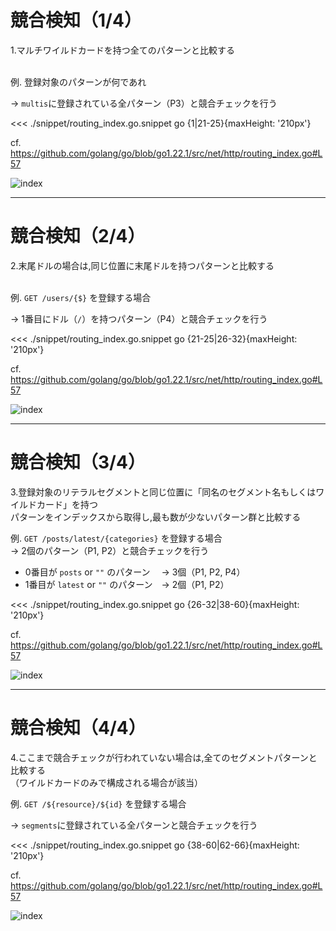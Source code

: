 # 競合検知（1/4）

<div flex="~ col" box-border app-content-container>

1.マルチワイルドカードを持つ全てのパターンと比較する<br /><br />

<div grid="~ cols-2 gap-4" h-full overflow-hidden>
<div text-sm h-full overflow-hidden class="paragraph-m-0">

<div h-24>

例. 登録対象のパターンが何であれ

-> `multis`に登録されている<span text-color-red font-bold>全パターン（P3）</span>と競合チェックを行う

</div>

<<< ./snippet/routing_index.go.snippet go {1|21-25}{maxHeight: '210px'}

<div text-2xs>

cf. https://github.com/golang/go/blob/go1.22.1/src/net/http/routing_index.go#L57

</div>
</div>

<div h-full overflow-hidden>
<img alt="index" src="https://lh3.googleusercontent.com/d/1L3oTlzCvLG2egZIye_iPbtSAzR5erplW" mx-auto object-contain h-full w-full />
</div>

</div>
</div>

---

# 競合検知（2/4）

<div flex="~ col" box-border app-content-container>

2.末尾ドルの場合は,同じ位置に末尾ドルを持つパターンと比較する<br /><br />

<div grid="~ cols-2 gap-4" h-full overflow-hidden>
<div text-sm h-full overflow-hidden class="paragraph-m-0">

<div h-24>

例. `GET /users/{$}` を登録する場合

-> <span text-color-red font-bold>1番目にドル（`/`）を持つパターン（P4）</span>と競合チェックを行う

</div>

<<< ./snippet/routing_index.go.snippet go {21-25|26-32}{maxHeight: '210px'}

<div text-2xs>

cf. https://github.com/golang/go/blob/go1.22.1/src/net/http/routing_index.go#L57

</div>
</div>

<div h-full overflow-hidden>
<img alt="index" src="https://lh3.googleusercontent.com/d/1lYs-OPbku75vk9fkryvPn91JmFT0NCSb" mx-auto object-contain h-full w-full />
</div>

</div>
</div>

---

# 競合検知（3/4）

<div flex="~ col" box-border app-content-container>

3.登録対象のリテラルセグメントと同じ位置に「同名のセグメント名もしくはワイルドカード」を持つ  
パターンをインデックスから取得し,最も数が少ないパターン群と比較する

<div grid="~ cols-2 gap-4" h-full overflow-hidden>
<div text-sm h-full overflow-hidden class="paragraph-m-0">

<div h-24>

例. `GET /posts/latest/{categories}` を登録する場合  
-> <span text-color-red font-bold>2個のパターン（P1, P2）</span>と競合チェックを行う

<div text-xs>

- 0番目が `posts` or `""` のパターン　 -> 3個（P1, P2, P4）
- 1番目が `latest` or `""` のパターン　-> 2個（P1, P2）

</div>

</div>

<<< ./snippet/routing_index.go.snippet go {26-32|38-60}{maxHeight: '210px'}

<div text-2xs>

cf. https://github.com/golang/go/blob/go1.22.1/src/net/http/routing_index.go#L57

</div>
</div>

<div h-full overflow-hidden>
<img alt="index" src="https://lh3.googleusercontent.com/d/1qxLdcSdIlVYkAW9bzVz916pmYyWLnQ2p" mx-auto object-contain h-full w-full />
</div>

</div>
</div>

---

# 競合検知（4/4）

<div flex="~ col" box-border app-content-container>

4.ここまで競合チェックが行われていない場合は,全てのセグメントパターンと比較する  
（ワイルドカードのみで構成される場合が該当）

<div grid="~ cols-2 gap-4" h-full overflow-hidden>
<div text-sm h-full overflow-hidden class="paragraph-m-0">

<div h-24>

例. `GET /${resource}/${id}` を登録する場合

-> `segments`に登録されている<span text-color-red font-bold>全パターン</span>と競合チェックを行う

</div>

<<< ./snippet/routing_index.go.snippet go {38-60|62-66}{maxHeight: '210px'}

<div text-2xs>

cf. https://github.com/golang/go/blob/go1.22.1/src/net/http/routing_index.go#L57

</div>
</div>

<div h-full overflow-hidden>
<img alt="index" src="https://lh3.googleusercontent.com/d/1N2vfcEYAuuNSH0fPmNzWh9EjlvALU6P9" mx-auto object-contain h-full w-full />
</div>

</div>
</div>
